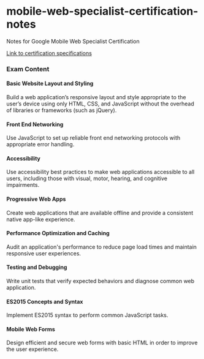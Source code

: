 # mobile-web-specialist-certification-notes
Notes for Google Mobile Web Specialist Certification

[Link to certification specifications](https://developers.google.com/training/certification/mobile-web-specialist/StudyGuide-MobileWebSpecialist.pdf)


### Exam Content

#### Basic Website Layout and Styling

Build a web application’s responsive layout and style appropriate to the user’s device using only HTML, CSS, and JavaScript without the overhead of libraries or frameworks (such as jQuery).

#### Front End Networking

Use JavaScript to set up reliable front end networking protocols with appropriate error handling.

#### Accessibility

Use accessibility best practices to make web applications accessible to all users, including those with visual, motor, hearing, and cognitive impairments.

#### Progressive Web Apps

Create web applications that are available offline and provide a consistent native app-like experience.

#### Performance Optimization and Caching

Audit an application's performance to reduce page load times and maintain responsive user experiences.

#### Testing and Debugging

Write unit tests that verify expected behaviors and diagnose common web application.

#### ES2015 Concepts and Syntax

Implement ES2015 syntax to perform common JavaScript tasks.

#### Mobile Web Forms

Design efficient and secure web forms with basic HTML in order to improve the user experience.
